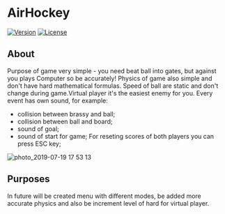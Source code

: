 # AirHockey

[![Version](https://img.shields.io/badge/Version-1.0-brightgreen.svg)](https://github.com/YuriySavchenko/AirHockey/releases)
[![License](https://img.shields.io/badge/License-Apache%202.0-blue.svg)](https://opensource.org/licenses/Apache-2.0)

## About

Purpose of game very simple - you need beat ball into gates, but against you plays Computer so be accurately! 
Physics of game also simple and don't have hard mathematical formulas. Speed of ball are static and don't change 
during game.Virtual player it's the easiest enemy for you. Every event has own sound, for example:
  * collision between brassy and ball;
  * collision between ball and board;
  * sound of goal;
  * sound of start for game;
For reseting scores of both players you can press ESC key;

![photo_2019-07-19 17 53 13](https://user-images.githubusercontent.com/36791929/61544510-5020ab00-aa4e-11e9-8d9d-5d5575a3e267.jpeg)

## Purposes

In future will be created menu with different modes, be added more accurate physics and also be increment level of hard for virtual player.
